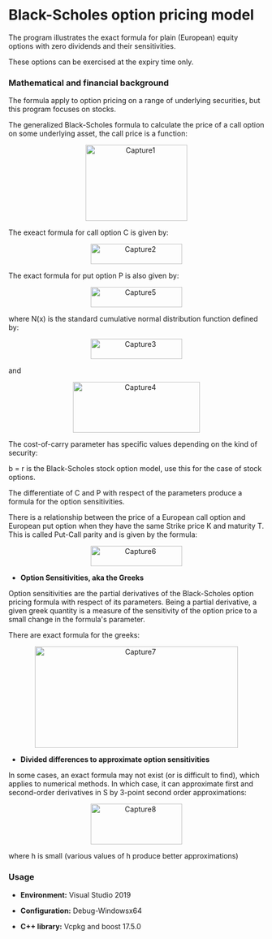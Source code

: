 # Black-Scholes option pricing model

The program illustrates the exact formula for plain (European) equity options  with zero dividends and their sensitivities.

These options can be exercised at the expiry time only.

### Mathematical and financial background

The formula apply to option pricing on a range of underlying securities, but this program focuses on stocks.

The generalized Black-Scholes formula to calculate the price of a call option on some underlying asset, the call price is a function:

<p align="center"><img src="https://github.com/SaraPeyko/EuropeanOptionPricing/blob/master/Captures/Capture1.JPG" width="200" height="150" alt="Capture1"></p>

The exeact formula for call option C is given by:

<p align="center"><img src="https://github.com/SaraPeyko/EuropeanOptionPricing/blob/master/Captures/Capture2.JPG" width="180" height="40" alt="Capture2"></p>


The exact formula for put option P is also  given by:

<p align="center"><img src="https://github.com/SaraPeyko/EuropeanOptionPricing/blob/master/Captures/Capture5.JPG" width="180" height="40" alt="Capture5"></p>

where N(x) is the standard cumulative normal distribution function defined by:

<p align="center"><img src="https://github.com/SaraPeyko/EuropeanOptionPricing/blob/master/Captures/Capture3.JPG" width="180" height="40" alt="Capture3"></p>

and

<p align="center"><img src="https://github.com/SaraPeyko/EuropeanOptionPricing/blob/master/Captures/Capture4.JPG" width="250" height="100" alt="Capture4"></p>

The cost-of-carry parameter has specific values depending on the kind of security: 

b = r is the Black-Scholes stock option model, use this for the case of stock options.

The differentiate of C and P with respect of the parameters produce a formula for the option sensitivities. 

There is a relationship between the price of a European call option and European put option when they have the same Strike price K and maturity T. This is called Put-Call parity and is given by the formula:

<p align="center"><img src="https://github.com/SaraPeyko/EuropeanOptionPricing/blob/master/Captures/Capture6.JPG" width="180" height="40" alt="Capture6"></p>

* **Option Sensitivities, aka the Greeks**

 Option sensitivities are the partial derivatives of the Black-Scholes option pricing formula with respect of its parameters. Being a partial derivative, a given greek quantity is a measure of the sensitivity of the option price to a small change in the formula's parameter. 
 
 There are exact formula for the greeks:
 
<p align="center"><img src="https://github.com/SaraPeyko/EuropeanOptionPricing/blob/master/Captures/Capture7.JPG" width="400" height="200" alt="Capture7"></p>
 
 * **Divided differences to approximate option sensitivities**
 
 In some cases, an exact formula may not exist (or is difficult to find), which applies to numerical methods. In which case, it can approximate first and second-order derivatives in S by 3-point second order approximations:
 
<p align="center"><img src="https://github.com/SaraPeyko/EuropeanOptionPricing/blob/master/Captures/Capture8.JPG" width="180" height="80" alt="Capture8"></p>
 
 where  h is small (various values of h produce better approximations)

### Usage

* **Environment:** Visual Studio 2019 

* **Configuration:** Debug-Windowsx64

* **C++ library:** Vcpkg and boost 17.5.0

